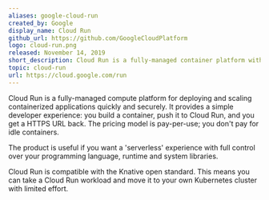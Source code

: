 ```yaml
---
aliases: google-cloud-run
created_by: Google
display_name: Cloud Run
github_url: https://github.com/GoogleCloudPlatform
logo: cloud-run.png
released: November 14, 2019
short_description: Cloud Run is a fully-managed container platform with a simple developer experience.
topic: cloud-run
url: https://cloud.google.com/run
---
```


Cloud Run is a fully-managed compute platform for deploying and scaling containerized applications quickly and securely. It provides a simple developer experience: you build a container, push it to Cloud Run, and you get a HTTPS URL back. The pricing model is pay-per-use; you don't pay for idle containers.

The product is useful if you want a 'serverless' experience with full control over your programming language, runtime and system libraries.

Cloud Run is compatible with the Knative open standard. This means you can take a Cloud Run workload and move it to your own Kubernetes cluster with limited effort. 
